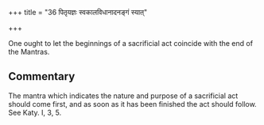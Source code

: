 +++
title = "36 पितृयज्ञः स्वकालविधानादनङ्गं स्यात्"

+++

One ought to let the beginnings of a sacrificial act coincide with the end of the Mantras.

## Commentary

The mantra which indicates the nature and purpose of a sacrificial act should come first, and as soon as it has been finished the act should follow. See Katy. I, 3, 5.



